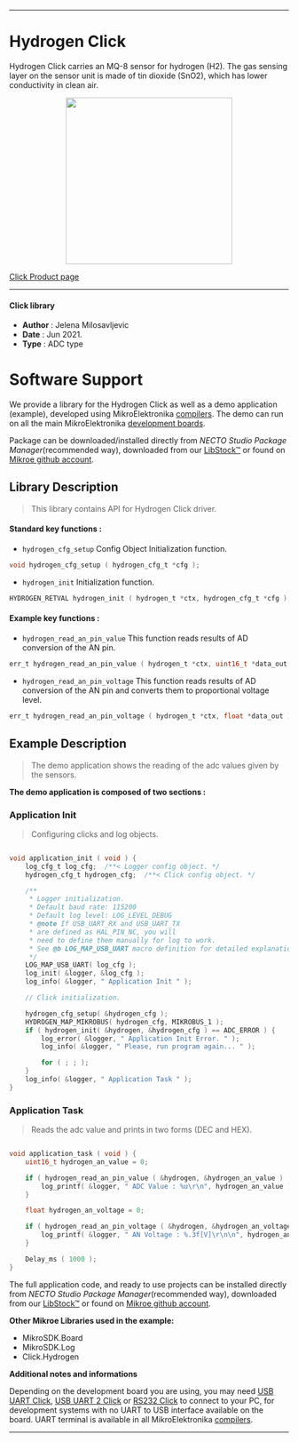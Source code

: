 
---
# Hydrogen  Click

Hydrogen Click carries an MQ-8 sensor for hydrogen (H2). The gas sensing layer on the sensor unit is made of tin dioxide (SnO2), which has lower conductivity in clean air.

<p align="center">
  <img src="https://download.mikroe.com/images/click_for_ide/hydrogen_click.png" height=300px>
</p>

[Click Product page](https://www.mikroe.com/hydrogen-click)

---


#### Click library

- **Author**        : Jelena Milosavljevic
- **Date**          : Jun 2021.
- **Type**          : ADC type


# Software Support

We provide a library for the Hydrogen Click
as well as a demo application (example), developed using MikroElektronika
[compilers](https://www.mikroe.com/necto-studio).
The demo can run on all the main MikroElektronika [development boards](https://www.mikroe.com/development-boards).

Package can be downloaded/installed directly from *NECTO Studio Package Manager*(recommended way), downloaded from our [LibStock&trade;](https://libstock.mikroe.com) or found on [Mikroe github account](https://github.com/MikroElektronika/mikrosdk_click_v2/tree/master/clicks).

## Library Description

> This library contains API for Hydrogen Click driver.

#### Standard key functions :

- `hydrogen_cfg_setup` Config Object Initialization function.
```c
void hydrogen_cfg_setup ( hydrogen_cfg_t *cfg );
```

- `hydrogen_init` Initialization function.
```c
HYDROGEN_RETVAL hydrogen_init ( hydrogen_t *ctx, hydrogen_cfg_t *cfg );
```

#### Example key functions :

- `hydrogen_read_an_pin_value` This function reads results of AD conversion of the AN pin.
```c
err_t hydrogen_read_an_pin_value ( hydrogen_t *ctx, uint16_t *data_out );
```

- `hydrogen_read_an_pin_voltage` This function reads results of AD conversion of the AN pin and converts them to proportional voltage level.
```c
err_t hydrogen_read_an_pin_voltage ( hydrogen_t *ctx, float *data_out );
```

## Example Description

> The demo application shows the reading of the adc values given by the sensors.

**The demo application is composed of two sections :**

### Application Init

> Configuring clicks and log objects.

```c

void application_init ( void ) {
    log_cfg_t log_cfg;  /**< Logger config object. */
    hydrogen_cfg_t hydrogen_cfg;  /**< Click config object. */

    /** 
     * Logger initialization.
     * Default baud rate: 115200
     * Default log level: LOG_LEVEL_DEBUG
     * @note If USB_UART_RX and USB_UART_TX 
     * are defined as HAL_PIN_NC, you will 
     * need to define them manually for log to work. 
     * See @b LOG_MAP_USB_UART macro definition for detailed explanation.
     */
    LOG_MAP_USB_UART( log_cfg );
    log_init( &logger, &log_cfg );
    log_info( &logger, " Application Init " );

    // Click initialization.

    hydrogen_cfg_setup( &hydrogen_cfg );
    HYDROGEN_MAP_MIKROBUS( hydrogen_cfg, MIKROBUS_1 );
    if ( hydrogen_init( &hydrogen, &hydrogen_cfg ) == ADC_ERROR ) {
        log_error( &logger, " Application Init Error. " );
        log_info( &logger, " Please, run program again... " );

        for ( ; ; );
    }
    log_info( &logger, " Application Task " );
}
```

### Application Task

> Reads the adc value and prints in two forms (DEC and HEX).

```c

void application_task ( void ) {
    uint16_t hydrogen_an_value = 0;

    if ( hydrogen_read_an_pin_value ( &hydrogen, &hydrogen_an_value ) != ADC_ERROR ) {
        log_printf( &logger, " ADC Value : %u\r\n", hydrogen_an_value );
    }

    float hydrogen_an_voltage = 0;

    if ( hydrogen_read_an_pin_voltage ( &hydrogen, &hydrogen_an_voltage ) != ADC_ERROR ) {
        log_printf( &logger, " AN Voltage : %.3f[V]\r\n\n", hydrogen_an_voltage );
    }

    Delay_ms ( 1000 );
}

```


The full application code, and ready to use projects can be installed directly from *NECTO Studio Package Manager*(recommended way), downloaded from our [LibStock&trade;](https://libstock.mikroe.com) or found on [Mikroe github account](https://github.com/MikroElektronika/mikrosdk_click_v2/tree/master/clicks).

**Other Mikroe Libraries used in the example:**

- MikroSDK.Board
- MikroSDK.Log
- Click.Hydrogen

**Additional notes and informations**

Depending on the development board you are using, you may need
[USB UART Click](https://www.mikroe.com/usb-uart-click),
[USB UART 2 Click](https://www.mikroe.com/usb-uart-2-click) or
[RS232 Click](https://www.mikroe.com/rs232-click) to connect to your PC, for
development systems with no UART to USB interface available on the board. UART
terminal is available in all MikroElektronika
[compilers](https://shop.mikroe.com/compilers).

---
